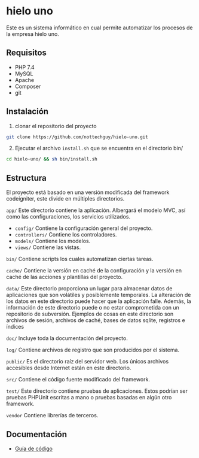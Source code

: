# hielo uno

Este es un sistema informático en cual permite automatizar  los procesos de la empresa hielo uno.

## Requisitos
- PHP 7.4
- MySQL
- Apache
- Composer
- git

## Instalación

1. clonar el repositorio del proyecto

```bash
git clone https://github.com/nottechguy/hielo-uno.git

```

2. Ejecutar el archivo `install.sh` que se encuentra en el directorio bin/

```bash
cd hielo-uno/ && sh bin/install.sh
```

## Estructura

El proyecto está basado en una versión modificada del framework codeigniter, este divide en múltiples directorios.

`app/` Este directorio contiene la aplicación. Albergará el modelo MVC, así como las configuraciones, los servicios utilizados.

- `config/` Contiene la configuración general del proyecto.
- `controllers/` Contiene los controladores.
- `models/` Contiene los modelos.
- `views/` Contiene las vistas.

`bin/` Contiene scripts los cuales automatizan ciertas tareas.

`cache/` Contiene la versión en caché de la configuración y la versión en caché de las acciones y plantillas del proyecto. 

`data/` Este directorio proporciona un lugar para almacenar datos de aplicaciones que son volátiles y posiblemente temporales. La alteración de los datos en este directorio puede hacer que la aplicación falle. Además, la información de este directorio puede o no estar comprometida con un repositorio de subversión. Ejemplos de cosas en este directorio son archivos de sesión, archivos de caché, bases de datos sqlite, registros e índices

`doc/` Incluye toda la documentación del proyecto.

`log/` Contiene archivos de registro que son producidos por el sistema.

`public/` Es el directorio raíz del servidor web. Los únicos archivos accesibles desde Internet están en este directorio.

`src/` Contiene el código fuente modificado del framework.

`test/` Este directorio contiene pruebas de aplicaciones. Estos podrían ser pruebas PHPUnit escritas a mano o pruebas basadas en algún otro framework.

`vendor` Contiene librerías de terceros.


## Documentación

- [Guía de código](doc/CODE_GUIDE.md)